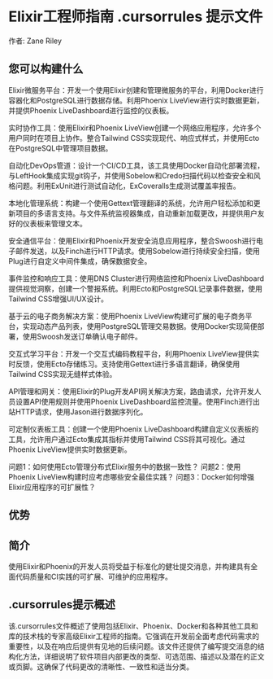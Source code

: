 # Elixir工程师指南 .cursorrules 提示文件

作者: Zane Riley

## 您可以构建什么
Elixir微服务平台：开发一个使用Elixir创建和管理微服务的平台，利用Docker进行容器化和PostgreSQL进行数据存储。利用Phoenix LiveView进行实时数据更新，并提供Phoenix LiveDashboard进行监控的仪表板。

实时协作工具：使用Elixir和Phoenix LiveView创建一个网络应用程序，允许多个用户同时在项目上协作。整合Tailwind CSS实现现代、响应式样式，并使用Ecto在PostgreSQL中管理项目数据。

自动化DevOps管道：设计一个CI/CD工具，该工具使用Docker自动化部署流程，与LeftHook集成实现git钩子，并使用Sobelow和Credo扫描代码以检查安全和风格问题。利用ExUnit进行测试自动化，ExCoveralls生成测试覆盖率报告。

本地化管理系统：构建一个使用Gettext管理翻译的系统，允许用户轻松添加和更新项目的多语言支持。与文件系统监视器集成，自动重新加载更改，并提供用户友好的仪表板来管理文本。

安全通信平台：使用Elixir和Phoenix开发安全消息应用程序，整合Swoosh进行电子邮件发送，以及Finch进行HTTP请求。使用Sobelow进行持续安全扫描，使用Plug进行自定义中间件集成，确保数据安全。

事件监控和响应工具：使用DNS Cluster进行网络监控和Phoenix LiveDashboard提供视觉洞察，创建一个警报系统。利用Ecto和PostgreSQL记录事件数据，使用Tailwind CSS增强UI/UX设计。

基于云的电子商务解决方案：使用Phoenix LiveView构建可扩展的电子商务平台，实现动态产品列表，使用PostgreSQL管理交易数据。使用Docker实现简便部署，使用Swoosh发送订单确认电子邮件。

交互式学习平台：开发一个交互式编码教程平台，利用Phoenix LiveView提供实时反馈，使用Ecto存储练习。支持使用Gettext进行多语言翻译，确保使用Tailwind CSS实现无缝样式体验。

API管理和网关：使用Elixir的Plug开发API网关解决方案，路由请求，允许开发人员设置API使用规则并使用Phoenix LiveDashboard监控流量。使用Finch进行出站HTTP请求，使用Jason进行数据序列化。

可定制仪表板工具：创建一个使用Phoenix LiveDashboard构建自定义仪表板的工具，允许用户通过Ecto集成其指标并使用Tailwind CSS将其可视化。通过Phoenix LiveView提供实时数据更新。

问题1：如何使用Ecto管理分布式Elixir服务中的数据一致性？
问题2：使用Phoenix LiveView构建时应考虑哪些安全最佳实践？
问题3：Docker如何增强Elixir应用程序的可扩展性？

## 优势


## 简介
使用Elixir和Phoenix的开发人员将受益于标准化的健壮提交消息，并构建具有全面代码质量和CI实践的可扩展、可维护的应用程序。

## .cursorrules提示概述
该.cursorrules文件概述了使用包括Elixir、Phoenix、Docker和各种其他工具和库的技术栈的专家高级Elixir工程师的指南。它强调在开发前全面考虑代码需求的重要性，以及在响应后提供有见地的后续问题。该文件还提供了编写提交消息的结构化方法，详细说明了软件项目内部更改的类型、可选范围、描述以及潜在的正文或页脚。这确保了代码更改的清晰性、一致性和适当分类。